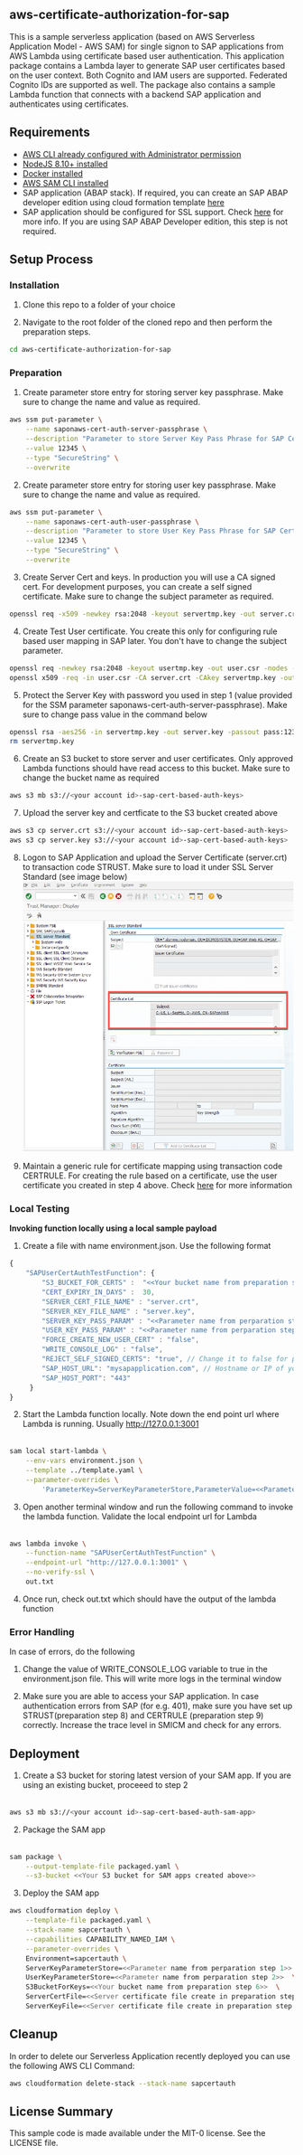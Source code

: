 ## aws-certificate-authorization-for-sap

This is a sample serverless application (based on AWS Serverless Application Model - AWS SAM) for single signon to SAP applications from AWS Lambda using certificate based user authentication. This application package contains a Lambda layer to generate SAP user certificates based on the user context. Both Cognito and IAM users are supported. Federated Cognito IDs are supported as well. The package also contains a sample Lambda function that connects with a backend SAP application and authenticates using certificates.

## Requirements

* [AWS CLI already configured with Administrator permission](https://docs.aws.amazon.com/cli/latest/userguide/cli-chap-welcome.html)
* [NodeJS 8.10+ installed](https://nodejs.org/en/download/)
* [Docker installed](https://www.docker.com/community-edition)
* [AWS SAM CLI installed](https://docs.aws.amazon.com/serverless-application-model/latest/developerguide/serverless-sam-cli-install.html)
* SAP application (ABAP stack). If required, you can create an SAP ABAP developer edition using cloud formation template [here](https://github.com/aws-samples/aws-cloudformation-sap-abap-dev)
* SAP application should be configured for SSL support. Check [here](https://help.sap.com/viewer/e73bba71770e4c0ca5fb2a3c17e8e229/7.5.8/en-US/4923501ebf5a1902e10000000a42189c.html) for more info. If you are using SAP ABAP Developer edition, this step is not required.

## Setup Process

### Installation

1. Clone this repo to a folder of your choice

2. Navigate to the root folder of the cloned repo and then perform the preparation steps.
```bash
cd aws-certificate-authorization-for-sap 
```

### Preparation

1. Create parameter store entry for storing server key passphrase. Make sure to change the name and value as required. 
```bash
aws ssm put-parameter \
    --name saponaws-cert-auth-server-passphrase \
    --description "Parameter to store Server Key Pass Phrase for SAP Certs" \
    --value 12345 \
    --type "SecureString" \
    --overwrite 
```

2. Create parameter store entry for storing user key passphrase. Make sure to change the name and value as required. 
```bash
aws ssm put-parameter \
    --name saponaws-cert-auth-user-passphrase \
    --description "Parameter to store User Key Pass Phrase for SAP Certs" \
    --value 12345 \
    --type "SecureString" \
    --overwrite 
```

3. Create Server Cert and keys. In production you will use a CA signed cert. For development purposes, you can create a self signed certificate. Make sure to change the subject parameter as required. 
```bash
openssl req -x509 -newkey rsa:2048 -keyout servertmp.key -out server.crt -nodes -days 365 -subj "/CN=SAPonAWS/O=AWS/L=Seattle/C=US"
```

4. Create Test User certificate. You create this only for configuring rule based user mapping in SAP later. You don't have to change the subject parameter.
```bash
openssl req -newkey rsa:2048 -keyout usertmp.key -out user.csr -nodes -days 365 -subj "/CN=UNKNOWN"
openssl x509 -req -in user.csr -CA server.crt -CAkey servertmp.key -out user.crt -set_serial 01 -days 365
```

5. Protect the Server Key with password you used in step 1 (value provided for the SSM parameter saponaws-cert-auth-server-passphrase). Make sure to change pass value in the command below
```bash
openssl rsa -aes256 -in servertmp.key -out server.key -passout pass:12345
rm servertmp.key
```

6. Create an S3 bucket to store server and user certificates. Only approved Lambda functions should have read access to this bucket. Make sure to change the bucket name as required
```bash
aws s3 mb s3://<your account id>-sap-cert-based-auth-keys>
```

7. Upload the server key and certficate to the S3 bucket created above
```bash
aws s3 cp server.crt s3://<your account id>-sap-cert-based-auth-keys>
aws s3 cp server.key s3://<your account id>-sap-cert-based-auth-keys>
```

8. Logon to SAP Application and upload the Server Certificate (server.crt) to transaction code STRUST. Make sure to load it under SSL Server Standard (see image below)
![SAP STRUST](/images/sap_strust.png?raw=true)

9. Maintain a generic rule for certificate mapping using transaction code CERTRULE. For creating the rule based on a certificate, use the user certificate you created in step 4 above. Check [here](https://help.sap.com/viewer/d528eef3dca14679bcb47b069aa17a9d/1709%20001/en-US/7c6d4b04370e40319ad790b554aa9a0b.html) for more information

### Local Testing

**Invoking function locally using a local sample payload**

1. Create a file with name environment.json. Use the following format
```javascript
{
    "SAPUserCertAuthTestFunction": {
        "S3_BUCKET_FOR_CERTS" :  "<<Your bucket name from preparation step 6>>",
        "CERT_EXPIRY_IN_DAYS" :  30,
        "SERVER_CERT_FILE_NAME" : "server.crt",
        "SERVER_KEY_FILE_NAME" : "server.key",
        "SERVER_KEY_PASS_PARAM" : "<<Parameter name from perparation step 1>>",
        "USER_KEY_PASS_PARAM" : "<<Parameter name from perparation step 2>>",
        "FORCE_CREATE_NEW_USER_CERT" : "false",
        "WRITE_CONSOLE_LOG" : "false",
        "REJECT_SELF_SIGNED_CERTS": "true", // Change it to false for production
        "SAP_HOST_URL": "mysapapplication.com", // Hostname or IP of your SAP application. Protocol (HTTPs) not required
        "SAP_HOST_PORT": "443" 
     }
}
```

2. Start the Lambda function locally. Note down the end point url where Lambda is running. Usually http://127.0.0.1:3001
```bash

sam local start-lambda \
    --env-vars environment.json \
    --template ../template.yaml \
    --parameter-overrides \
        'ParameterKey=ServerKeyParameterStore,ParameterValue=<<Parameter name from perparation step 1>> ParameterKey=UserKeyParameterStore,ParameterValue=<<Parameter name from perparation step 1>> ParameterKey=S3BucketForKeys,ParameterValue=<<Your bucket name from preparation step 6>>'

```

3. Open another terminal window and run the following command to invoke the lambda function. Validate the local endpoint url for Lambda
```bash

aws lambda invoke \
    --function-name "SAPUserCertAuthTestFunction" \
    --endpoint-url "http://127.0.0.1:3001" \
    --no-verify-ssl \
    out.txt

```
4. Once run, check out.txt which should have the output of the lambda function

### Error Handling

In case of errors, do the following

1. Change the value of WRITE_CONSOLE_LOG variable to true in the environment.json file. This will write more logs in the terminal window

2. Make sure you are able to access your SAP application. In case authentication errors from SAP (for e.g. 401), make sure you have set up STRUST(preparation step 8) and CERTRULE (preparation step 9) correctly. Increase the trace level in SMICM and check for any errors.

## Deployment

1. Create a S3 bucket for storing latest version of your SAM app. If you are using an existing bucket, proceeed to step 2
```bash

aws s3 mb s3://<your account id>-sap-cert-based-auth-sam-app>

```

2. Package the SAM app
```bash

sam package \
    --output-template-file packaged.yaml \
    --s3-bucket <<Your S3 bucket for SAM apps created above>>

```

3. Deploy the SAM app
```bash
aws cloudformation deploy \
    --template-file packaged.yaml \
    --stack-name sapcertauth \
    --capabilities CAPABILITY_NAMED_IAM \
    --parameter-overrides \
    Environment=sapcertauth \
    ServerKeyParameterStore=<<Parameter name from perparation step 1>> \
    UserKeyParameterStore=<<Parameter name from perparation step 2>>  \
    S3BucketForKeys=<<Your bucket name from preparation step 6>>  \
    ServerCertFile=<<Server certificate file create in preparation step 3. for e.g. server.crt>> \
    ServerKeyFile=<<Server certificate file create in preparation step 5. for e.g. server.key>>
```

## Cleanup

In order to delete our Serverless Application recently deployed you can use the following AWS CLI Command:
```bash
aws cloudformation delete-stack --stack-name sapcertauth
```

## License Summary

This sample code is made available under the MIT-0 license. See the LICENSE file.
